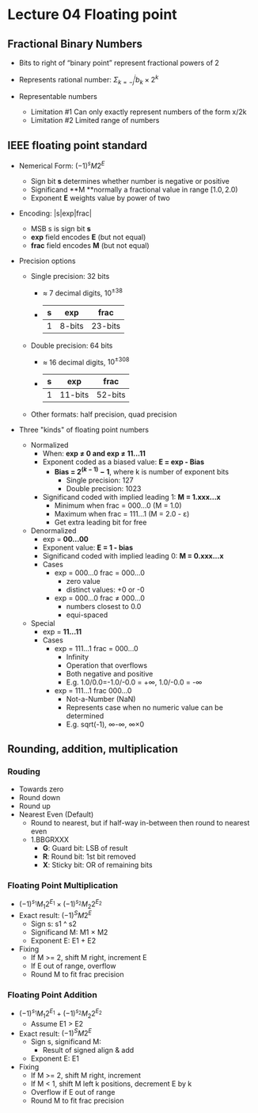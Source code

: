 # Lecture 04 Floating point

## Fractional Binary Numbers

* Bits to right of “binary point” represent fractional powers of 2
* Represents rational number: $Σ_{k=-j}^i b_k \times 2^k$

* Representable numbers
  * Limitation #1 Can only exactly represent numbers of the form x/2k
  * Limitation #2 Limited range of numbers

## IEEE floating point standard

* Nemerical Form: $(-1)^s M 2^E$

  * Sign bit **s** determines whether number is negative or positive
  * Significand **M **normally a fractional value in range $[1.0,2.0)$
  * Exponent **E** weights value by power of two

* Encoding: |s|exp|frac|

  * MSB s is sign bit **s**
  * **exp** field encodes **E** (but not equal)
  * **frac** field encodes **M** (but not equal)

* Precision options

  * Single precision: 32 bits

    * ≈ 7 decimal digits, $10^{\pm 38}$

    * | s    | exp    | frac    |
      | ---- | ------ | ------- |
      | 1    | 8-bits | 23-bits |

  * Double precision: 64 bits

    * ≈ 16 decimal digits, $10^{\pm 308}$

    * | s    | exp     | frac    |
      | ---- | ------- | ------- |
      | 1    | 11-bits | 52-bits |

  * Other formats: half precision, quad precision

* Three "kinds" of floating point numbers

  * Normalized
    * When: **exp ≠ 0 and exp ≠ 11...11**
    * Exponent coded as a biased value: **E = exp - Bias**
      * **Bias = $2^{(k-1)} - 1$**, where k is number of exponent bits
        * Single precision: 127
        * Double precision: 1023
    * Significand coded with implied leading 1: **M = 1.xxx...x**
      * Minimum when frac = 000...0 (M = 1.0)
      * Maximum when frac = 111...1 (M = 2.0 - ε)
      * Get extra leading bit for free
  * Denormalized
    * exp = **00...00**
    * Exponent value: **E = 1 - bias**
    * Significand coded with implied leading 0: **M = 0.xxx...x**
    * Cases
      * exp = 000...0 frac = 000...0
        * zero value
        * distinct values: +0 or -0
      * exp = 000...0 frac ≠ 000...0
        * numbers closest to 0.0
        * equi-spaced
  * Special
    * exp = **11...11**
    * Cases
      * exp = 111...1 frac = 000...0
        * Infinity
        * Operation that overflows
        * Both negative and positive
        * E.g. 1.0/0.0=-1.0/-0.0 = +∞, 1.0/-0.0 = -∞
      * exp = 111...1 frac 000...0
        * Not-a-Number (NaN)
        * Represents case when no numeric value can be determined
        * E.g. sqrt(-1), ∞-∞, ∞×0

## Rounding, addition, multiplication

### Rouding

* Towards zero
* Round down
* Round up
* Nearest Even (Default)
  * Round to nearest, but if half-way in-between then round to nearest even
  * 1.BBGRXXX
    * **G**: Guard bit: LSB of result
    * **R**: Round bit: 1st bit removed
    * **X**: Sticky bit: OR of remaining bits

### Floating Point Multiplication

* $(-1)^{s_1} M_1 2^{E_1} \times (-1)^{s_2} M_2 2^{E_2}$
* Exact result: $(-1)^S M 2^E$
  * Sign s: s1 ^ s2
  * Significand M: M1 × M2
  * Exponent E: E1 + E2
* Fixing
  * If M >= 2, shift M right, increment E
  * If E out of range, overflow
  * Round M to fit frac precision

### Floating Point Addition

* $(-1)^{s_1} M_1 2^{E_1} + (-1)^{s_2} M_2 2^{E_2}$
  * Assume E1 > E2
* Exact result: $(-1)^S M 2^E$
  * Sign s, significand M:
    * Result of signed align & add
  * Exponent E: E1
* Fixing
  * If M >= 2, shift M right, increment
  * If M < 1, shift M left k positions, decrement E by k
  * Overflow if E out of range
  * Round M to fit frac precision